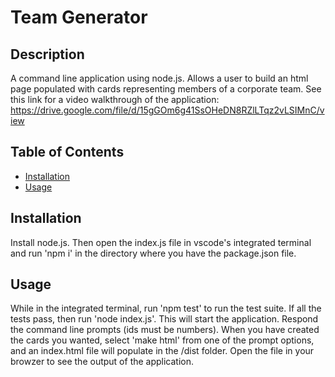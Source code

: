 # Team Generator

## Description

A command line application using node.js. Allows a user to build an html page populated with cards representing members of a corporate team. 
See this link for a video walkthrough of the application: https://drive.google.com/file/d/15gGOm6g41SsOHeDN8RZlLTqz2vLSIMnC/view

## Table of Contents

- [Installation](#installation)
- [Usage](#usage)

## Installation

Install node.js. Then open the index.js file in vscode's integrated terminal and run 'npm i' in the directory where you have the package.json file. 

## Usage

While in the integrated terminal, run 'npm test' to run the test suite. If all the tests pass, then run 'node index.js'. This will start the application. Respond the command line prompts (ids must be numbers). When you have created the cards you wanted, select 'make html' from one of the prompt options, and an index.html file will populate in the /dist folder. Open the file in your browzer to see the output of the application.
